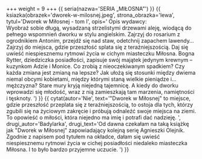 +++
weight = 9
+++
{{ seria(nazwa='SERIA „MIŁOSNA"') }}
{{ ksiazka(obrazek='dworek-w-milosnej.jpeg', strona_obrazka='lewa', tytul='Dworek w Miłosnej - tom I', opis='
Opis wydawcy:<br/>
Wyobraź sobie długą, wysadzaną strzelistymi drzewami aleję, wiodącą do pełnego wspomnień dworku w stylu angielskim. Zajrzyj do rosarium z ogrodnikiem Antonim, przejdź się nad staw, odetchnij zapachem lawendy… Zajrzyj do miejsca, gdzie przeszłość splata się z teraźniejszością. Daj się uwieść niespiesznemu rytmowi życia w cichym miasteczku Miłosna. Bogna Rytter, dziedziczka posiadłości, zapisuje swój majątek jedynym krewnym – kuzynkom Adzie i Monice. Co zrobią z nieoczekiwanym spadkiem? Czy każda zmiana jest zmianą na lepsze? Jak ułożą się stosunki między dwiema niemal obcymi kobietami, między którymi staną wielkie pieniądze i… mężczyzna? Stare mury kryją niejedną tajemnicę. A kiedy do dworku wprowadzi się młodość, wraz z nią zamieszkają tam marzenia, namiętności i tęsknoty.
') }}
{{ cytat(autor='Nie', text='"Dworek w Miłosnej" to miejsce, gdzie przeszłość przeplata się z teraźniejszością, to ostoja dla tych, którzy zgubili się na życiowym zakręcie i próbują odnaleźć swoje miejsca na ziemi. To opowieść o miłości, która niejedno ma imię i potrafi dać nadzieję. ', drugi_autor='Badylarka', drugi_text='Od dawna czekałam na taką książkę jak "Dworek w Miłosnej" zapowiadający kolejną serię Agnieszki Olejnik. Zgodnie z napisem pod tytułem na okładce, dałam się uwieść niespiesznemu rytmowi życia w cichej posiadłości niedaleko miasteczka Miłosna. I to było bardzo przyjemne uczucie. ') }}
